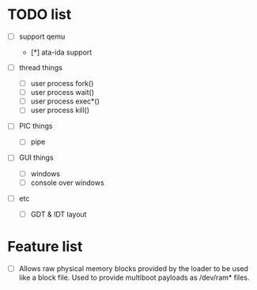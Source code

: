 # TODO list
- [ ] support qemu 
    - [*] ata-ida support
  

- [ ] thread things
    - [ ] user process fork()
  - [ ] user process wait()
  - [ ] user process exec*()
  - [ ] user process kill()

- [ ] PIC things
    - [ ] pipe

- [ ] GUI things
  - [ ] windows 
  - [ ] console over windows

- [ ] etc
  - [ ] GDT & IDT layout

# Feature list
 - [ ] Allows raw physical memory blocks provided by the loader to be used like a block file. Used to provide multiboot payloads as /dev/ram* files.

